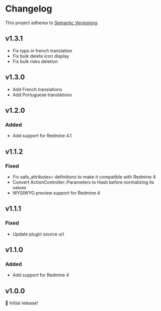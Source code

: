# Changelog

This project adheres to [Semantic Versioning](https://semver.org/spec/v2.0.0.html).

## v1.3.1

* Fix typo in french translation
* Fix bulk delete icon display
* Fix bulk risks deletion

## v1.3.0

* Add French translations
* Add Portuguese translations

## v1.2.0

### Added

* Add support for Redmine 4.1

## v1.1.2

### Fixed

* Fix safe_attributes= definitions to make it compatible with Redmine 4
* Convert ActionController::Parameters to Hash before normalizing its values
* WYSIWYG preview support for Redmine 4

## v1.1.1

### Fixed

* Update plugin source url

## v1.1.0

### Added

* Add support for Redmine 4

## v1.0.0

🎉 Initial release!
